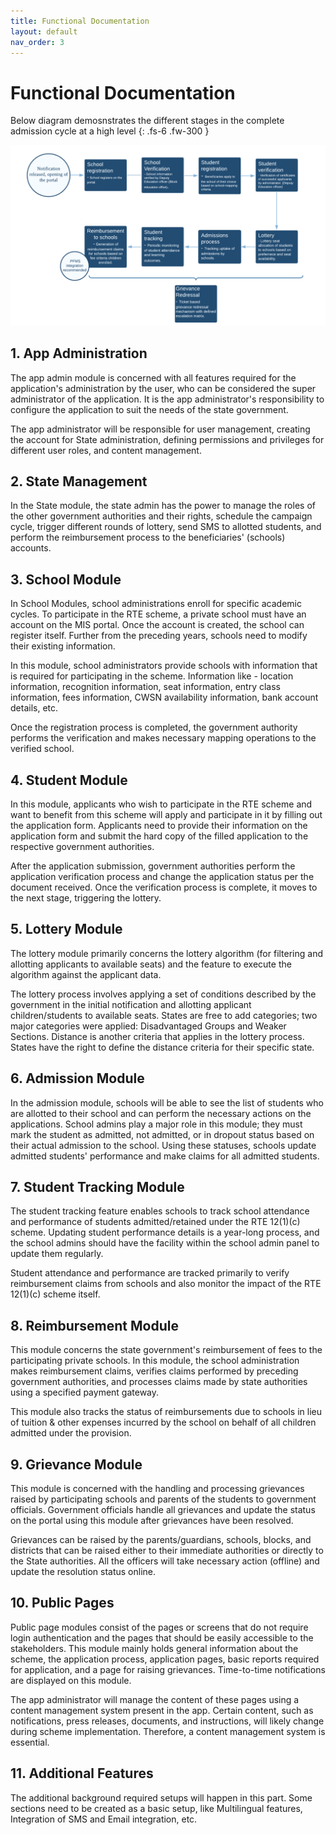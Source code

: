 ```yaml
---
title: Functional Documentation
layout: default
nav_order: 3
---
```


# Functional Documentation

Below diagram demosnstrates the different stages in the complete admission cycle at a high level
{: .fs-6 .fw-300 }      

![Overview of the admission cycle](../assets/images/Process_Flow.png)

## 1. App Administration
The app admin module is concerned with all features required for the application's administration by the user, who can be considered the super administrator of the application. It is the app administrator's responsibility to configure the application to suit the needs of the state government.

The app administrator will be responsible for user management, creating the account for State administration, defining permissions and privileges for different user roles, and content management.

## 2. State Management
In the State module, the state admin has the power to manage the roles of the other government authorities and their rights, schedule the campaign cycle, trigger different rounds of lottery, send SMS to allotted students, and perform the reimbursement process to the beneficiaries' (schools) accounts.

## 3. School Module
In School Modules, school administrations enroll for specific academic cycles. To participate in the RTE scheme, a private school must have an account on the MIS portal. Once the account is created, the school can register itself. Further from the preceding years, schools need to modify their existing information.

In this module, school administrators provide schools with information that is required for participating in the scheme. Information like - location information, recognition information, seat information, entry class information, fees information, CWSN availability information, bank account details, etc.

Once the registration process is completed, the government authority performs the verification and makes necessary mapping operations to the verified school.

## 4. Student Module
In this module, applicants who wish to participate in the RTE scheme and want to benefit from this scheme will apply and participate in it by filling out the application form. Applicants need to provide their information on the application form and submit the hard copy of the filled application to the respective government authorities.

After the application submission, government authorities perform the application verification process and change the application status per the document received. Once the verification process is complete, it moves to the next stage, triggering the lottery.

## 5. Lottery Module
The lottery module primarily concerns the lottery algorithm (for filtering and allotting applicants to available seats) and the feature to execute the algorithm against the applicant data.

The lottery process involves applying a set of conditions described by the government in the initial notification and allotting applicant children/students to available seats. States are free to add categories; two major categories were applied: Disadvantaged Groups and Weaker Sections. Distance is another criteria that applies in the lottery process. States have the right to define the distance criteria for their specific state.

## 6. Admission Module
In the admission module, schools will be able to see the list of students who are allotted to their school and can perform the necessary actions on the applications. School admins play a major role in this module; they must mark the student as admitted, not admitted, or in dropout status based on their actual admission to the school. Using these statuses, schools update admitted students' performance and make claims for all admitted students.

## 7. Student Tracking Module
The student tracking feature enables schools to track school attendance and performance of students admitted/retained under the RTE 12(1)(c) scheme. Updating student performance details is a year-long process, and the school admins should have the facility within the school admin panel to update them regularly.

Student attendance and performance are tracked primarily to verify reimbursement claims from schools and also monitor the impact of the RTE 12(1)(c) scheme itself.

## 8. Reimbursement Module
This module concerns the state government's reimbursement of fees to the participating private schools. In this module, the school administration makes reimbursement claims, verifies claims performed by preceding government authorities, and processes claims made by state authorities using a specified payment gateway.

This module also tracks the status of reimbursements due to schools in lieu of tuition & other expenses incurred by the school on behalf of all children admitted under the provision.

## 9. Grievance Module
This module is concerned with the handling and processing grievances raised by participating schools and parents of the students to government officials. Government officials handle all grievances and update the status on the portal using this module after grievances have been resolved.

Grievances can be raised by the parents/guardians, schools, blocks, and districts that can be raised either to their immediate authorities or directly to the State authorities. All the officers will take necessary action (offline) and update the resolution status online.

## 10. Public Pages
Public page modules consist of the pages or screens that do not require login authentication and the pages that should be easily accessible to the stakeholders. This module mainly holds general information about the scheme, the application process, application pages, basic reports required for application, and a page for raising grievances. Time-to-time notifications are displayed on this module.

The app administrator will manage the content of these pages using a content management system present in the app. Certain content, such as notifications, press releases, documents, and instructions, will likely change during scheme implementation. Therefore, a content management system is essential.

## 11. Additional Features
The additional background required setups will happen in this part. Some sections need to be created as a basic setup, like Multilingual features, Integration of SMS and Email integration, etc.